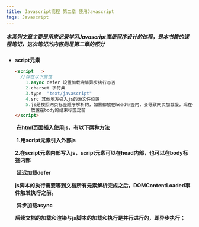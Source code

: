 ```yaml
---
title: Javascript高程 第二章 使用Javascript
tags: Javascript
---
```

##### 本系列文章主要是用来记录学习Javascript高级程序设计的过程，是本书籍的课程笔记，这次笔记的内容则是第二章的部分
<!--more-->

- **script元素**

  ```html
  <script	>
  	//存在以下属性
      1.async defer 设置加载完毕异步执行与否
      2.charset 字符集 
      3.type  "text/javascript"
      4.src 其他地方引入js的源文件位置
      5.js是按照网页标签顺序解析的，如果都放在head标签内，会导致网页加载慢，现在一般是
        放置在body的结束标签之前
  </script>
  ```

  ​		**在html页面插入使用js，有以下两种方法**

  ​			**1.用script元素引入外部js**

  ​			**2.在script元素内部写入js，script元素可以在head内部，也可以在body标签内部**

  ​		**延迟加载defer**

  ​			**js脚本的执行需要等到文档所有元素解析完成之后，DOMContentLoaded事件触发执行之前。**	

  ​		**异步加载async**

  ​			**后续文档的加载和渲染与js脚本的加载和执行是并行进行的，即异步执行；**

